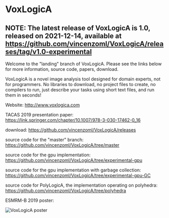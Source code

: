 # VoxLogicA

## NOTE: The latest release of VoxLogicA is 1.0, released on 2021-12-14, available at https://github.com/vincenzoml/VoxLogicA/releases/tag/v1.0-experimental

Welcome to the "landing" branch of VoxLogicA. Please see the links below for more information, source code, papers, download. 

VoxLogicA is a novel image analysis tool designed for domain experts, not for programmers. No libraries to download, no project files to create, no compilers to run, just describe your tasks using short text files, and run them in seconds!

Website: http://www.voxlogica.com


TACAS 2019 presentation paper: https://link.springer.com/chapter/10.1007/978-3-030-17462-0_16

download: https://github.com/vincenzoml/VoxLogicA/releases

source code for the "master" branch: https://github.com/vincenzoml/VoxLogicA/tree/master

source code for the gpu implementation: https://github.com/vincenzoml/VoxLogicA/tree/experimental-gpu

source code for the gpu implementation with garbage collection: https://github.com/vincenzoml/VoxLogicA/tree/experimental-gpu-GC

source code for PolyLogicA, the implementation operating on polyhedra: https://github.com/vincenzoml/VoxLogicA/tree/polyhedra

ESMRM-B 2019 poster: 

![VoxLogicA poster](https://github.com/vincenzoml/VoxLogicA/raw/master/docs/poster-ciancia.jpg "Poster")
